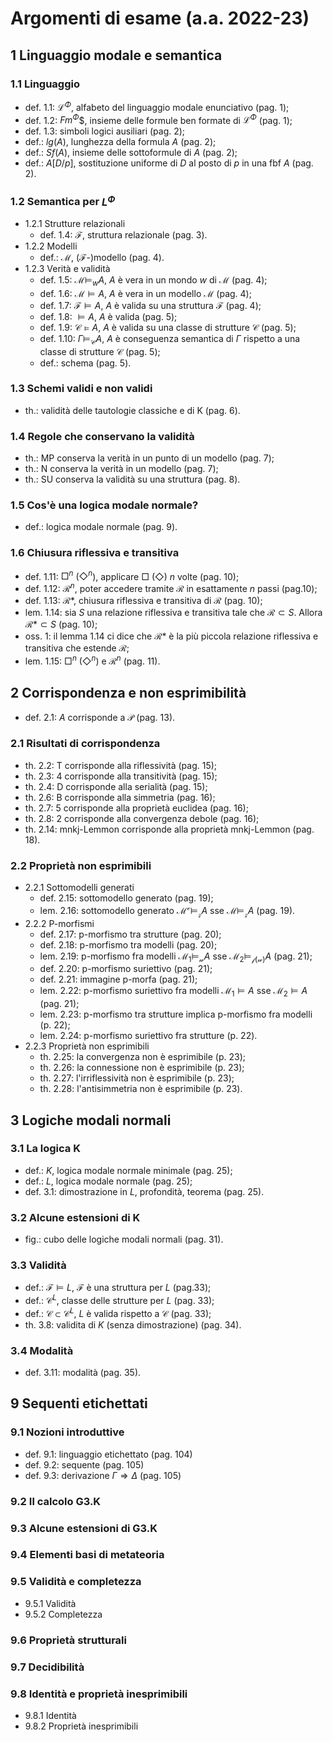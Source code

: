 # Argomenti di esame (a.a. 2022-23)

## 1 Linguaggio modale e semantica

### 1.1 Linguaggio

- def. 1.1: $\mathcal{L}^\Phi$, alfabeto del linguaggio modale enunciativo
  (pag. 1);
- def. 1.2: $Fm^\Phi$$, insieme delle formule ben formate di $\mathcal{L}^\Phi$
  (pag. 1);
- def. 1.3: simboli logici ausiliari (pag. 2);
- def.: $lg(A)$, lunghezza della formula $A$ (pag. 2);
- def.: $Sf(A)$, insieme delle sottoformule di $A$ (pag. 2);
- def.: $A[D/p]$, sostituzione uniforme di $D$ al posto di $p$ in una fbf $A$
  (pag. 2).

### 1.2 Semantica per $L^\Phi$

- 1.2.1 Strutture relazionali
  - def. 1.4: $\mathcal{F}$, struttura relazionale (pag. 3).
- 1.2.2 Modelli
  - def.: $\mathcal{M}$, ($\mathcal{F}$-)modello (pag. 4).
- 1.2.3 Verità e validità
  - def. 1.5: $\mathcal{M} \models_w A$, $A$ è vera in un mondo $w$ di
    $\mathcal{M}$ (pag. 4);
  - def. 1.6: $\mathcal{M} \models A$, $A$ è vera in un modello $\mathcal{M}$
    (pag. 4);
  - def. 1.7: $\mathcal{F} \models A$, $A$ è valida su una struttura $\mathcal{F}$
    (pag. 4);
  - def. 1.8: $\models A$, $A$ è valida (pag. 5);
  - def. 1.9: $\mathcal{C} \models A$, $A$ è valida su una classe di strutture
    $\mathcal{C}$ (pag. 5);
  - def. 1.10: $\Gamma \models_{\mathcal{C}} A$, $A$ è conseguenza semantica di
    $\Gamma$ rispetto a una classe di strutture $\mathcal{C}$ (pag. 5);
  - def.: schema (pag. 5).

### 1.3 Schemi validi e non validi

- th.: validità delle tautologie classiche e di K (pag. 6).

### 1.4 Regole che conservano la validità

- th.: MP conserva la verità in un punto di un modello (pag. 7);
- th.: N conserva la verità in un modello (pag. 7);
- th.: SU conserva la validità su una struttura (pag. 8).

### 1.5 Cos'è una logica modale normale?

- def.: logica modale normale (pag. 9).

### 1.6 Chiusura riflessiva e transitiva

- def. 1.11: $\Box^n$ ($\Diamond^n$), applicare $\Box$ ($\Diamond$) $n$ volte
  (pag. 10);
- def. 1.12: $\mathcal{R}^n$, poter accedere tramite $\mathcal{R}$ in
  esattamente $n$ passi (pag.10);
- def. 1.13: $\mathcal{R}*$, chiusura riflessiva e transitiva di $\mathcal{R}$
  (pag. 10);
- lem. 1.14: sia $S$ una relazione riflessiva e transitiva tale che
  $\mathcal{R} \subset S$. Allora $\mathcal{R}* \subset S$ (pag. 10);
- oss. 1: il lemma 1.14 ci dice che $\mathcal{R}*$ è la più piccola relazione riflessiva e
  transitiva che estende $\mathcal{R}$;
- lem. 1.15: $\Box^n$ ($\Diamond^n$) e $\mathcal{R}^n$ (pag. 11).

## 2 Corrispondenza e non esprimibilità

- def. 2.1: $A$ corrisponde a $\mathcal{P}$ (pag. 13).

### 2.1 Risultati di corrispondenza

- th. 2.2: T corrisponde alla riflessività (pag. 15);
- th. 2.3: 4 corrisponde alla transitività (pag. 15);
- th. 2.4: D corrisponde alla serialità (pag. 15);
- th. 2.6: B corrisponde alla simmetria (pag. 16);
- th. 2.7: 5 corrisponde alla proprietà euclidea (pag. 16);
- th. 2.8: 2 corrisponde alla convergenza debole (pag. 16);
- th. 2.14: mnkj-Lemmon corrisponde alla proprietà mnkj-Lemmon (pag. 18).

### 2.2 Proprietà non esprimibili

- 2.2.1 Sottomodelli generati
  - def. 2.15: sottomodello generato (pag. 19);
  - lem. 2.16: sottomodello generato $\mathcal{M^v} \models_{\mathcal{z}} A$ sse $\mathcal{M} \models_{\mathcal{z}}A$ (pag. 19).
- 2.2.2 P-morfismi
  - def. 2.17: p-morfismo tra strutture (pag. 20);
  - def. 2.18: p-morfismo tra modelli (pag. 20);
  - lem. 2.19: p-morfismo fra modelli $\mathcal{M_1} \models_{\mathcal{w}} A$ sse $\mathcal{M_2} \models_{\mathcal{f(w)}}A$ (pag. 21);
  - def. 2.20: p-morfismo suriettivo (pag. 21);
  - def. 2.21: immagine p-morfa (pag. 21);
  - lem. 2.22: p-morfismo suriettivo fra modelli $\mathcal{M_1} \models A$ sse $\mathcal{M_2} \models A$ (pag. 21);
  - lem. 2.23: p-morfismo tra strutture implica p-morfismo fra modelli (p. 22);
  - lem. 2.24: p-morfismo suriettivo fra strutture (p. 22).
- 2.2.3 Proprietà non esprimibili
  - th. 2.25: la convergenza non è esprimibile (p. 23);
  - th. 2.26: la connessione non è esprimibile (p. 23);
  - th. 2.27: l'irriflessività non è esprimibile (p. 23);
  - th. 2.28: l'antisimmetria non è esprimibile (p. 23).

## 3 Logiche modali normali

### 3.1 La logica K

- def.: $K$, logica modale normale minimale (pag. 25);
- def.: $L$, logica modale normale (pag. 25);
- def. 3.1: dimostrazione in $L$, profondità, teorema (pag. 25).

### 3.2 Alcune estensioni di K

- fig.: cubo delle logiche modali normali (pag. 31).

### 3.3 Validità

- def.: $\mathcal{F} \models L$, $\mathcal{F}$ è una struttura per $L$ (pag.33);
- def.: $\mathcal{C}^L$, classe delle strutture per $L$ (pag. 33);
- def.: $\mathcal{C} \subset \mathcal{C}^L$, $L$ è valida rispetto a
  $\mathcal{C}$ (pag. 33);
- th. 3.8: validita di $K$ (senza dimostrazione) (pag. 34).

### 3.4 Modalità

- def. 3.11: modalità (pag. 35).

## 9 Sequenti etichettati

### 9.1 Nozioni introduttive

- def. 9.1: linguaggio etichettato (pag. 104)
- def. 9.2: sequente (pag. 105)
- def. 9.3: derivazione $\Gamma \Longrightarrow \Delta$ (pag. 105)
### 9.2 Il calcolo G3.K

### 9.3 Alcune estensioni di G3.K

### 9.4 Elementi basi di metateoria

### 9.5 Validità e completezza

- 9.5.1 Validità
- 9.5.2 Completezza

### 9.6 Proprietà strutturali

### 9.7 Decidibilità

### 9.8 Identità e proprietà inesprimibili

- 9.8.1 Identità
- 9.8.2 Proprietà inesprimibili
